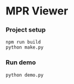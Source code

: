 # MPR Viewer

### Project setup
```
npm run build
python make.py
```

### Run demo
```
python demo.py
```